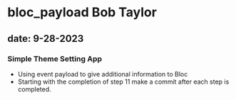# bloc_payload Bob Taylor
## date: 9-28-2023

### Simple Theme Setting App
- Using event payload to give additional information to Bloc
- Starting with the completion of step 11 make a commit after each step is completed.